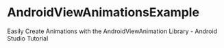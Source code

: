 # AndroidViewAnimationsExample
Easily Create Animations with the AndroidViewAnimation Library - Android Studio Tutorial